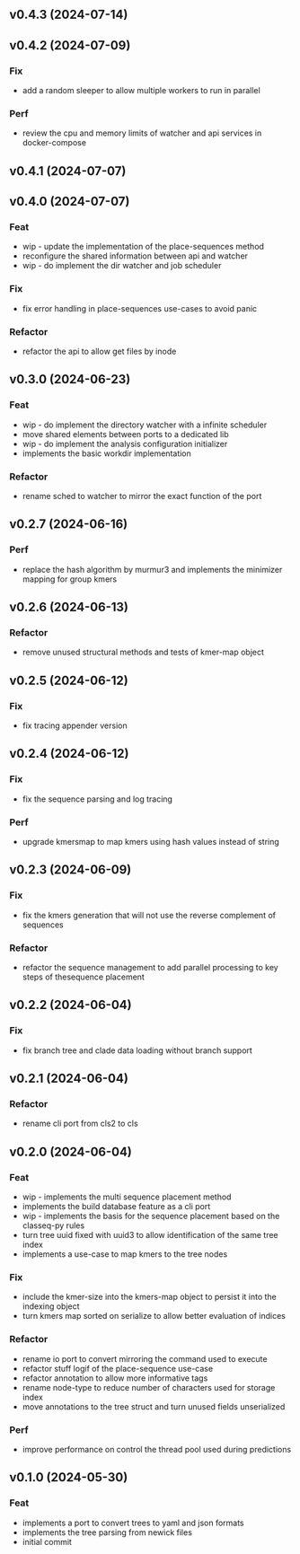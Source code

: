 ## v0.4.3 (2024-07-14)

## v0.4.2 (2024-07-09)

### Fix

- add a random sleeper to allow multiple workers to run in parallel

### Perf

- review the cpu and memory limits of watcher and api services in docker-compose

## v0.4.1 (2024-07-07)

## v0.4.0 (2024-07-07)

### Feat

- wip - update the implementation of the place-sequences method
- reconfigure the shared information between api and watcher
- wip - do implement the dir watcher and job scheduler

### Fix

- fix error handling in place-sequences use-cases to avoid panic

### Refactor

- refactor the api to allow get files by inode

## v0.3.0 (2024-06-23)

### Feat

- wip - do implement the directory watcher with a infinite scheduler
- move shared elements between ports to a dedicated lib
- wip - do implement the analysis configuration initializer
- implements the basic workdir implementation

### Refactor

- rename sched to watcher to mirror the exact function of the port

## v0.2.7 (2024-06-16)

### Perf

- replace the hash algorithm by murmur3 and implements the minimizer mapping for group kmers

## v0.2.6 (2024-06-13)

### Refactor

- remove unused structural methods and tests of kmer-map object

## v0.2.5 (2024-06-12)

### Fix

- fix tracing appender version

## v0.2.4 (2024-06-12)

### Fix

- fix the sequence parsing and log tracing

### Perf

- upgrade kmersmap to map kmers using hash values instead of string

## v0.2.3 (2024-06-09)

### Fix

- fix the kmers generation that will not use the reverse complement of sequences

### Refactor

- refactor the sequence management to add parallel processing to key steps of thesequence placement

## v0.2.2 (2024-06-04)

### Fix

- fix branch tree and clade data loading without branch support

## v0.2.1 (2024-06-04)

### Refactor

- rename cli port from cls2 to cls

## v0.2.0 (2024-06-04)

### Feat

- wip - implements the multi sequence placement method
- implements the build database feature as a cli port
- wip - implements the basis for the sequence placement based on the classeq-py rules
- turn tree uuid fixed with uuid3 to allow identification of the same tree index
- implements a use-case to map kmers to the tree nodes

### Fix

- include the kmer-size into the kmers-map object to persist it into the indexing object
- turn kmers map sorted on serialize to allow better evaluation of indices

### Refactor

- rename io port to convert mirroring the command used to execute
- refactor stuff logif of the place-sequence use-case
- refactor annotation to allow more informative tags
- rename node-type to reduce number of characters used for storage index
- move annotations to the tree struct and turn unused fields unserialized

### Perf

- improve performance on control the thread pool used during predictions

## v0.1.0 (2024-05-30)

### Feat

- implements a port to convert trees to yaml and json formats
- implements the tree parsing from newick files
- initial commit
